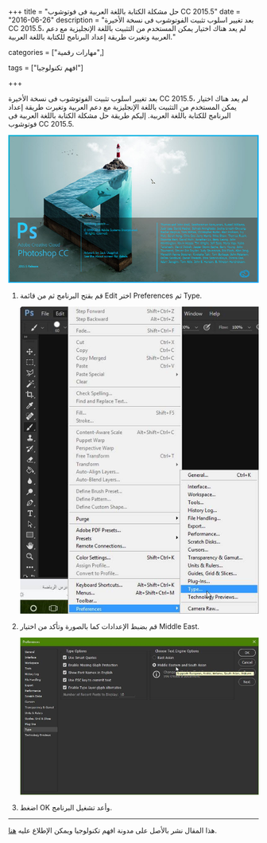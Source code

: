 +++
title = "حل مشكلة الكتابة باللغة العربية فى فوتوشوب CC 2015.5"
date = "2016-06-26"
description = "بعد تغيير اسلوب تثبيت الفوتوشوب فى نسخة الأخيرة CC 2015.5، لم يعد هناك اختيار يمكن المستخدم من التثبيت باللغة الإنجليزية مع دعم العربية وتغيرت طريقة إعداد البرنامج للكتابة باللغة العربية."

categories = ["مهارات رقمية",]

tags = ["افهم تكنولوجيا"]


+++

بعد تغيير اسلوب تثبيت الفوتوشوب فى نسخة الأخيرة CC 2015.5، لم يعد هناك اختيار يمكن المستخدم من التثبيت باللغة الإنجليزية مع دعم العربية وتغيرت طريقة إعداد البرنامج للكتابة باللغة العربية. إليكم طريقة حل مشكلة الكتابة باللغة العربية فى فوتوشوب CC 2015.5.

![main](thumbnail-main.jpg)

1. قم بقتح البرنامج ثم من قائمة Edit اختر Preferences ثم Type.

   ![img](images/1.jpg)

2. قم بضبط الإعدادات كما بالصورة وتأكد من اختيار Middle East.

   ![img](images/2.jpg)

3. اضغط OK وأعد تشغيل البرنامج.

---

هذا المقال نشر باﻷصل على مدونة افهم تكنولوجيا ويمكن الإطلاع عليه [هنا](https://efhamtechnology.blogspot.com/2016/06/photoshopcc-20155.html).
